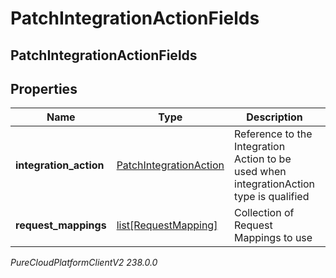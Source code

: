 # PatchIntegrationActionFields

## PatchIntegrationActionFields

## Properties

|Name | Type | Description | Notes|
|------------ | ------------- | ------------- | -------------|
| **integration_action** | [PatchIntegrationAction](PatchIntegrationAction) | Reference to the Integration Action to be used when integrationAction type is qualified | [optional] |
| **request_mappings** | [list[RequestMapping]](RequestMapping) | Collection of Request Mappings to use | [optional] |



_PureCloudPlatformClientV2 238.0.0_
